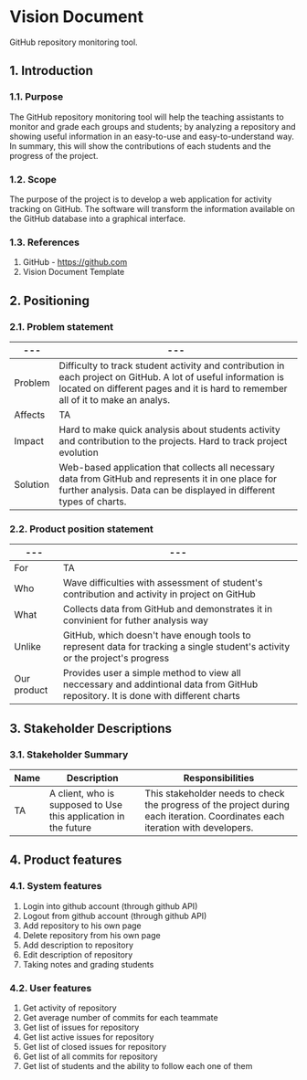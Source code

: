 # Vision Document

GitHub repository monitoring tool.


## 1. Introduction

### 1.1. Purpose

The GitHub repository monitoring tool will help the teaching assistants to monitor and grade each groups and students; by analyzing a repository and showing useful information in an easy-to-use and easy-to-understand way. In summary, this will show the contributions of each students and the progress of the project.

### 1.2. Scope

The purpose of the project is to develop a web application for activity tracking on GitHub. The software will transform the information available on the GitHub database into a graphical interface.

### 1.3. References

1. GitHub - https://github.com
2. Vision Document Template

## 2. Positioning

### 2.1. Problem statement


|---                             |---                                    |
|--------------------------------|-----------------------------------------------------------------------------------------------------------------------------------------------------------------------------|
| Problem                 | Difficulty to track student activity and contribution in each project on GitHub. A lot of useful information is located on different pages and it is hard to remember all of it to make an analys.                                                                                           |
| Affects                        | TA                                                                                                                                                                          |
| Impact         | Hard to make quick analysis about students activity and contribution to the projects. Hard to track project evolution                                                       |
| Solution | Web-based application that collects all necessary data from GitHub and represents it in one place for further analysis. Data can be displayed in different types of charts. |


### 2.2. Product position statement


| ---                         | ---                                                                                                    |
|-----------------------------|--------------------------------------------------------------------------------------------------------|
| For                         |  TA                                                                                                    |
| Who                         |Wave difficulties with assessment of student's contribution and activity in project on GitHub           |                                                                                 |
| What                        |Collects data from GitHub and demonstrates it in convinient for futher analysis way                     |
| Unlike                      |GitHub, which doesn't have enough tools to represent data for tracking a single student's activity or the project's progress|
| Our product                 |Provides user a simple method to view all neccessary and addintional data from GitHub repository. It is done with different charts|                                                                                                           


## 3. Stakeholder Descriptions


### 3.1. Stakeholder Summary
| Name         | Description                 | Responsibilities                                          |
|--------------|-----------------------------|-----------------------------------------------------------|
|  TA          |A client, who is supposed to  Use this application in the future |This stakeholder needs to check the progress of the project during each iteration. Coordinates each iteration with developers.|
                     
                                                                                     

## 4. Product features

### 4.1. System features
1. Login into github account (through github API)
2. Logout from github account (through github API)
3. Add repository to his own page
4. Delete repository from his own page
5. Add description to repository
6. Edit description of repository
7. Taking notes and grading students

### 4.2. User features
1. Get activity of repository
2. Get average number of commits for each teammate
3. Get list of issues for repository
4. Get list active issues for repository
5. Get list of closed issues for repository
6. Get list of all commits for repository
7. Get list of students and the ability to follow each one of them
